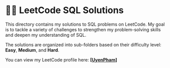 # 👩‍💻 LeetCode SQL Solutions 

This directory contains my solutions to SQL problems on LeetCode. My goal is to tackle a variety of challenges to strengthen my problem-solving skills and deepen my understanding of SQL.

The solutions are organized into sub-folders based on their difficulty level: **Easy**, **Medium**, and **Hard**.

You can view my LeetCode profile here: **[[UyenPham](https://leetcode.com/u/UyenPham/)]**
